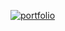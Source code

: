 [![portfolio](https://img.shields.io/badge/my_portfolio-000?style=for-the-badge&logo=ko-fi&logoColor=white)]()

